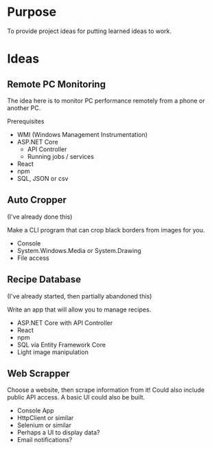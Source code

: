# Purpose

To provide project ideas for putting learned ideas to work.

# Ideas

## Remote PC Monitoring

The idea here is to monitor PC performance remotely from a phone or another PC.

Prerequisites

- WMI (Windows Management Instrumentation)
- ASP.NET Core
  - API Controller
  - Running jobs / services
- React
- npm
- SQL, JSON or csv

## Auto Cropper

(I've already done this)

Make a CLI program that can crop black borders from images for you.

- Console
- System.Windows.Media or System.Drawing
- File access

## Recipe Database

(I've already started, then partially abandoned this)

Write an app that will allow you to manage recipes.

- ASP.NET Core with API Controller
- React
- npm
- SQL via Entity Framework Core
- Light image manipulation

## Web Scrapper

Choose a website, then scrape information from it! Could also include public API access.
A basic UI could also be built.

- Console App
- HttpClient or similar
- Selenium or similar
- Perhaps a UI to display data?
- Email notifications?
